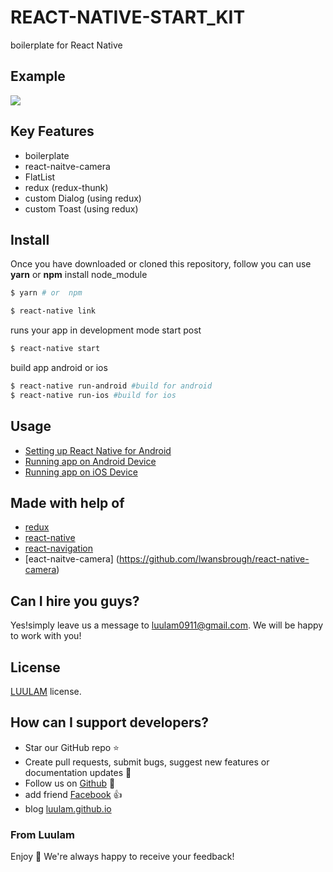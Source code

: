 # REACT-NATIVE-START_KIT

boilerplate for React Native

## Example
![](/demo.gif?raw=true) 

## Key Features

- boilerplate
- react-naitve-camera
- FlatList
- redux (redux-thunk)
- custom Dialog (using redux)
- custom Toast (using redux)

## Install

Once you have downloaded or cloned this repository, follow
you can use **yarn** or **npm**
install node_module

```sh
$ yarn # or  npm
```

```sh
$ react-native link
```
runs your app in development mode start post

```sh
$ react-native start
```

build app android or ios

```sh
$ react-native run-android #build for android
$ react-native run-ios #build for ios
```

## Usage

- [Setting up React Native for Android](https://facebook.github.io/react-native/docs/android-setup.html#content)
- [Running app on Android Device](https://facebook.github.io/react-native/docs/running-on-device-android.html#content)
- [Running app on iOS Device](https://facebook.github.io/react-native/docs/running-on-device-ios.html#content)

## Made with help of

- [redux](https://redux.js.org/)
- [react-native](https://github.com/facebook/react-native)
- [react-navigation](https://github.com/react-community/react-navigation)
- [eact-naitve-camera] (https://github.com/lwansbrough/react-native-camera)

## Can I hire you guys?

Yes!simply leave us a message to [luulam0911@gmail.com](mailto:luulam0911@gmail.com). We will be happy to work with you!

## License

[LUULAM](LICENSE.txt) license.

## How can I support developers?

- Star our GitHub repo :star:
- Create pull requests, submit bugs, suggest new features or documentation updates :wrench:
- Follow us on [Github](https://github.com/luulam) :feet:
- add friend [Facebook](https://www.facebook.com/luu.bang.77/) :thumbsup:
- blog [luulam.github.io](luulam.github.io)

### From Luulam

Enjoy :metal:
We're always happy to receive your feedback!